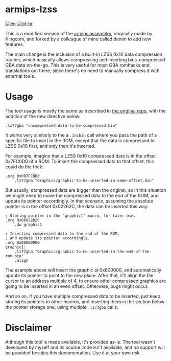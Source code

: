 # armips-lzss
[![en](https://img.shields.io/badge/lang-en-red.svg)](https://github.com/leomontenegro6/armips-lzss/blob/master/README.md)
[![pt-br](https://img.shields.io/badge/lang-pt--br-green.svg)](https://github.com/leomontenegro6/armips-lzss/blob/master/README-PT.md)

This is a modified version of the [armips assembler](https://github.com/Kingcom/armips), originally made by Kingcom, and forked by a colleague of mine called denim to add new features.

The main change is the inclusion of a built-in LZSS 0x10 data compression routine, which basically allows compressing and inserting bios-compressed GBA data on-the-go. This is very useful for most GBA romhacks and translations out there, since there's no need to manually compress it with external tools.

# Usage

The tool usage is mostly the same as described in [the original repo](https://github.com/Kingcom/armips?tab=readme-ov-file#11-usage), with the addition of the new directive below:

```
.lz77gba "uncompressed-data-to-be-compressed.bin"
```

It works very similarly to the a `.incbin` call where you pass the path of a specific file to insert in the ROM, except that the data is compressed to LZSS 0x10 first, and only then it's inserted.

For example, imagine that a LZSS 0x10 compressed data is in the offset 0x7FC0D0 of a ROM. To insert the compressed data to that offset, this could do the trick:

```
.org 0x087FC0D0
    .lz77gba "Graphics/graphic-to-be-inserted-in-same-offset.bin"
```

But usually, compressed data are bigger than the original, so in this situation we might need to move the compressed data to the end of the ROM, and update its pointer accordingly. In that scenario, assuming the absolute pointer is in the offset 0x02262C, the data can be inserted this way:

```
; Storing pointer in the "graphic1" macro, for later use.
.org 0x0802262C
    .dw graphic1

; Inserting compressed data to the end of the ROM,
; and update its pointer accordingly.
.org 0x08800000
graphic1:
    .lz77gba "Graphics/graphic-to-be-inserted-in-the-end-of-the-rom.bin"
    .align
```

The example above will insert the graphic at 0x800000, and automatically update its pointer to point to the new place. After that, it'll align the file cursor to an address multiple of 4, to ensure other compressed graphics are going to be inserted in an even offset. Otherwise, bugs might occur.

And so on. If you have multiple compressed data to be inserted, just keep storing its pointers to other macros, and inserting them in the section below the pointer storage one, using multiple `.lz77gba` calls.

# Disclaimer

Although this tool is made available, it's provided as-is. The tool wasn't developed by myself and its source code isn't available, and no support will be provided besides this documentation. Use it at your own risk.
